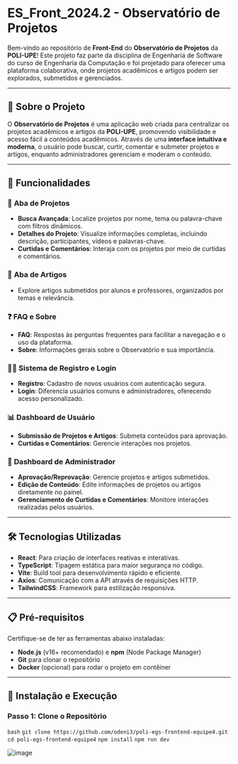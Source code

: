# **ES_Front_2024.2 - Observatório de Projetos**

Bem-vindo ao repositório de **Front-End** do **Observatório de Projetos** da **POLI-UPE**! Este projeto faz parte da disciplina de Engenharia de Software do curso de Engenharia da Computação e foi projetado para oferecer uma plataforma colaborativa, onde projetos acadêmicos e artigos podem ser explorados, submetidos e gerenciados.

---

## 🌟 **Sobre o Projeto**

O **Observatório de Projetos** é uma aplicação web criada para centralizar os projetos acadêmicos e artigos da **POLI-UPE**, promovendo visibilidade e acesso fácil a conteúdos acadêmicos. Através de uma **interface intuitiva e moderna**, o usuário pode buscar, curtir, comentar e submeter projetos e artigos, enquanto administradores gerenciam e moderam o conteúdo.

---

## 🚀 **Funcionalidades**

### 📂 **Aba de Projetos**
- **Busca Avançada**: Localize projetos por nome, tema ou palavra-chave com filtros dinâmicos.
- **Detalhes do Projeto**: Visualize informações completas, incluindo descrição, participantes, vídeos e palavras-chave.
- **Curtidas e Comentários**: Interaja com os projetos por meio de curtidas e comentários.

### 📑 **Aba de Artigos**
- Explore artigos submetidos por alunos e professores, organizados por temas e relevância.

### ❓ **FAQ e Sobre**
- **FAQ**: Respostas às perguntas frequentes para facilitar a navegação e o uso da plataforma.
- **Sobre**: Informações gerais sobre o Observatório e sua importância.

### 🧑‍💻 **Sistema de Registro e Login**
- **Registro**: Cadastro de novos usuários com autenticação segura.
- **Login**: Diferencia usuários comuns e administradores, oferecendo acesso personalizado.

### 📊 **Dashboard de Usuário**
- **Submissão de Projetos e Artigos**: Submeta conteúdos para aprovação.
- **Curtidas e Comentários**: Gerencie interações nos projetos.

### 🔧 **Dashboard de Administrador**
- **Aprovação/Reprovação**: Gerencie projetos e artigos submetidos.
- **Edição de Conteúdo**: Edite informações de projetos ou artigos diretamente no painel.
- **Gerenciamento de Curtidas e Comentários**: Monitore interações realizadas pelos usuários.

---

## 🛠 **Tecnologias Utilizadas**

- **React**: Para criação de interfaces reativas e interativas.
- **TypeScript**: Tipagem estática para maior segurança no código.
- **Vite**: Build tool para desenvolvimento rápido e eficiente.
- **Axios**: Comunicação com a API através de requisições HTTP.
- **TailwindCSS**: Framework para estilização responsiva.

---

## 📋 **Pré-requisitos**

Certifique-se de ter as ferramentas abaixo instaladas:

- **Node.js** (v16+ recomendado) e **npm** (Node Package Manager)
- **Git** para clonar o repositório
- **Docker** (opcional) para rodar o projeto em contêiner

---

## 🔧 **Instalação e Execução**

### Passo 1: Clone o Repositório
```bash```
```git clone https://github.com/odeni3/poli-egs-frontend-equipe4.git```
```cd poli-egs-frontend-equipe4```
```npm install```
```npm run dev```

![image](https://github.com/user-attachments/assets/44568fd9-6047-4b84-8a4b-d3f7ed63f996)

